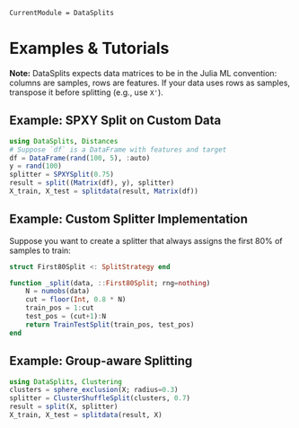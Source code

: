 ```@meta
CurrentModule = DataSplits
```

# Examples & Tutorials

**Note:** DataSplits expects data matrices to be in the Julia ML convention: columns are samples, rows are features. If your data uses rows as samples, transpose it before splitting (e.g., use `X'`).

## Example: SPXY Split on Custom Data

```julia
using DataSplits, Distances
# Suppose `df` is a DataFrame with features and target
df = DataFrame(rand(100, 5), :auto)
y = rand(100)
splitter = SPXYSplit(0.75)
result = split((Matrix(df), y), splitter)
X_train, X_test = splitdata(result, Matrix(df))
```

## Example: Custom Splitter Implementation

Suppose you want to create a splitter that always assigns the first 80% of samples to train:

```julia
struct First80Split <: SplitStrategy end

function _split(data, ::First80Split; rng=nothing)
    N = numobs(data)
    cut = floor(Int, 0.8 * N)
    train_pos = 1:cut
    test_pos = (cut+1):N
    return TrainTestSplit(train_pos, test_pos)
end
```

## Example: Group-aware Splitting

```julia
using DataSplits, Clustering
clusters = sphere_exclusion(X; radius=0.3)
splitter = ClusterShuffleSplit(clusters, 0.7)
result = split(X, splitter)
X_train, X_test = splitdata(result, X)
```
